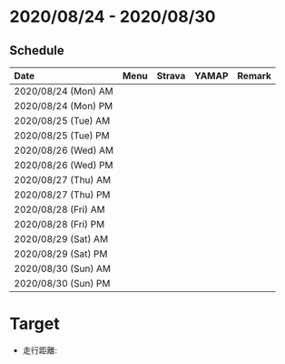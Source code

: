 # 2020/08/24 - 2020/08/30

## Schedule

| Date | Menu | Strava | YAMAP | Remark |
|:---|:---|:---|:---|:---|
| 2020/08/24 (Mon) AM |  |  |  |  |
| 2020/08/24 (Mon) PM |  |  |  |  |
| 2020/08/25 (Tue) AM |  |  |  |  | 
| 2020/08/25 (Tue) PM |  |  |  |  | 
| 2020/08/26 (Wed) AM |  |  |  |  | 
| 2020/08/26 (Wed) PM |  |  |  |  | 
| 2020/08/27 (Thu) AM |  |  |  |  | 
| 2020/08/27 (Thu) PM |  |  |  |  | 
| 2020/08/28 (Fri) AM |  |  |  |  | 
| 2020/08/28 (Fri) PM |  |  |  |  | 
| 2020/08/29 (Sat) AM |  |  |  |  | 
| 2020/08/29 (Sat) PM |  |  |  |  | 
| 2020/08/30 (Sun) AM |  |  |  |  | 
| 2020/08/30 (Sun) PM |  |  |  |  | 

# Target

* 走行距離: 
